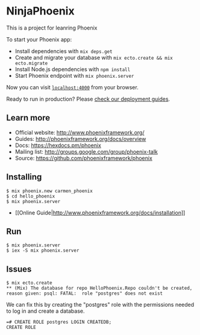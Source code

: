 # NinjaPhoenix

This is a project for leanring Phoenix 

To start your Phoenix app:

  * Install dependencies with `mix deps.get`
  * Create and migrate your database with `mix ecto.create && mix ecto.migrate`
  * Install Node.js dependencies with `npm install`
  * Start Phoenix endpoint with `mix phoenix.server`

Now you can visit [`localhost:4000`](http://localhost:4000) from your browser.

Ready to run in production? Please [check our deployment guides](http://www.phoenixframework.org/docs/deployment).

## Learn more

  * Official website: http://www.phoenixframework.org/
  * Guides: http://phoenixframework.org/docs/overview
  * Docs: https://hexdocs.pm/phoenix
  * Mailing list: http://groups.google.com/group/phoenix-talk
  * Source: https://github.com/phoenixframework/phoenix
## Installing

  ```
  $ mix phoenix.new carmen_phoenix
  $ cd hello_phoenix
  $ mix phoenix.server
  ```
* [[Online Guide|http://www.phoenixframework.org/docs/installation]]

## Run

  ```
  $ mix phoenix.server
  $ iex -S mix phoenix.server
  ```
## Issues
```
$ mix ecto.create
** (Mix) The database for repo HelloPhoenix.Repo couldn't be created, reason given: psql: FATAL:  role "postgres" does not exist
```

  We can fix this by creating the "postgres" role with the permissions needed to log in and create a database.

```
=# CREATE ROLE postgres LOGIN CREATEDB;
CREATE ROLE
```
